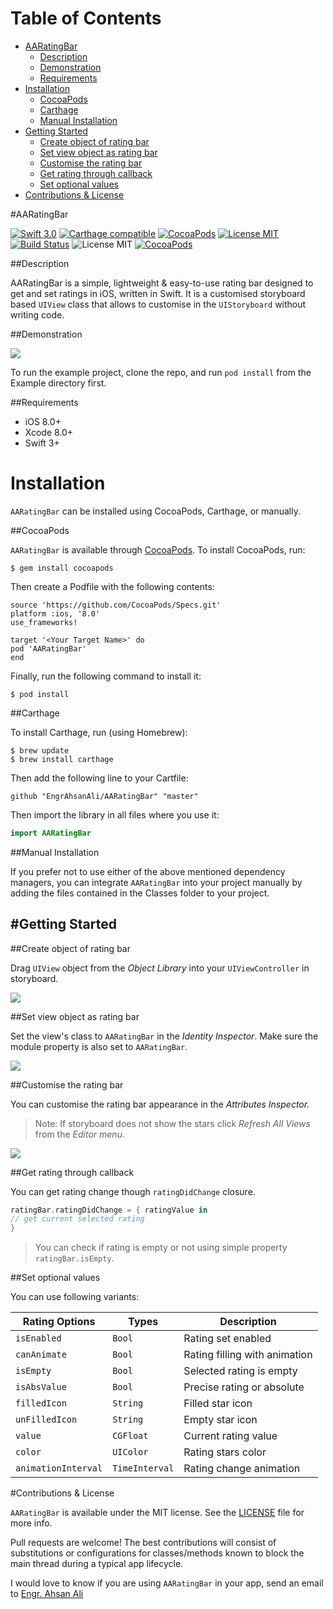 # Table of Contents

- [AARatingBar](#section-id-4)
  - [Description](#section-id-10)
  - [Demonstration](#section-id-16)
  - [Requirements](#section-id-26)
- [Installation](#section-id-32)
  - [CocoaPods](#section-id-37)
  - [Carthage](#section-id-63)
  - [Manual Installation](#section-id-82)
- [Getting Started](#section-id-87)
  - [Create object of rating bar](#section-id-90)
  - [Set view object as rating bar](#section-id-104)
  - [Customise the rating bar](#section-id-112)
  - [Get rating through callback](#section-id-132)
  - [Set optional values](#section-id-150)
- [Contributions & License](#section-id-156)


<div id='section-id-4'/>

#AARatingBar

[![Swift 3.0](https://img.shields.io/badge/Swift-3.0-orange.svg?style=flat)](https://developer.apple.com/swift/) [![Carthage compatible](https://img.shields.io/badge/Carthage-compatible-4BC51D.svg?style=flat)](https://github.com/Carthage/Carthage) [![CocoaPods](https://img.shields.io/cocoapods/v/AARatingBar.svg)](http://cocoadocs.org/docsets/AARatingBar) [![License MIT](https://img.shields.io/badge/License-MIT-blue.svg?style=flat)](https://github.com/Carthage/Carthage) [![Build Status](https://travis-ci.org/EngrAhsanAli/AARatingBar.svg?branch=master)](https://travis-ci.org/EngrAhsanAli/AARatingBar) 
![License MIT](https://img.shields.io/github/license/mashape/apistatus.svg) [![CocoaPods](https://img.shields.io/cocoapods/p/AARatingBar.svg)]()


<div id='section-id-10'/>

##Description


AARatingBar is a simple, lightweight & easy-to-use rating bar designed to get and set ratings in iOS, written in Swift. It is a customised storyboard based `UIView` class that allows to customise in the `UIStoryboard` without writing code.


<div id='section-id-16'/>

##Demonstration



![](https://github.com/EngrAhsanAli/AARatingBar/blob/master/Screenshots/demo.gif)


To run the example project, clone the repo, and run `pod install` from the Example directory first.


<div id='section-id-26'/>

##Requirements

- iOS 8.0+
- Xcode 8.0+
- Swift 3+

<div id='section-id-32'/>

# Installation

`AARatingBar` can be installed using CocoaPods, Carthage, or manually.


<div id='section-id-37'/>

##CocoaPods

`AARatingBar` is available through [CocoaPods](http://cocoapods.org). To install CocoaPods, run:

`$ gem install cocoapods`

Then create a Podfile with the following contents:

```
source 'https://github.com/CocoaPods/Specs.git'
platform :ios, '8.0'
use_frameworks!

target '<Your Target Name>' do
pod 'AARatingBar'
end

```

Finally, run the following command to install it:
```
$ pod install
```



<div id='section-id-63'/>

##Carthage

To install Carthage, run (using Homebrew):
```
$ brew update
$ brew install carthage
```
Then add the following line to your Cartfile:

```
github "EngrAhsanAli/AARatingBar" "master"
```

Then import the library in all files where you use it:
```swift
import AARatingBar
```


<div id='section-id-82'/>

##Manual Installation

If you prefer not to use either of the above mentioned dependency managers, you can integrate `AARatingBar` into your project manually by adding the files contained in the Classes folder to your project.


<div id='section-id-87'/>

#Getting Started
----------

<div id='section-id-90'/>

##Create object of rating bar

Drag `UIView` object from the *Object Library* into your `UIViewController` in storyboard.

![](https://github.com/EngrAhsanAli/AARatingBar/blob/master/Screenshots/Step1.png)

<div id='section-id-104'/>

##Set view object as rating bar

Set the view's class to `AARatingBar` in the *Identity Inspector*.
Make sure the module property is also set to  `AARatingBar`.

![](https://github.com/EngrAhsanAli/AARatingBar/blob/master/Screenshots/Step2.png)

<div id='section-id-112'/>

##Customise the rating bar

You can customise the rating bar appearance in the *Attributes Inspector.* 

> Note: If storyboard does not show the stars click *Refresh All Views* from the *Editor menu*.

![](https://github.com/EngrAhsanAli/AARatingBar/blob/master/Screenshots/Step3.png)

<div id='section-id-132'/>

##Get rating through callback

You can get rating change though `ratingDidChange` closure.

```swift
ratingBar.ratingDidChange = { ratingValue in
// get current selected rating
}
```

> You can check if rating is empty or not using simple property `ratingBar.isEmpty`.

<div id='section-id-150'/>

##Set optional values

You can use following variants: 

|  Rating Options		 |  Types		  | Description		    		 |
|------------------------|----------------|------------------------------|
| `isEnabled`            | `Bool`         | Rating set enabled           |
| `canAnimate`           | `Bool`         | Rating filling with animation|
| `isEmpty`              | `Bool`         | Selected rating is empty     |
| `isAbsValue`           | `Bool`         | Precise rating or absolute   |
| `filledIcon`           | `String`       | Filled star icon             |
| `unFilledIcon`         | `String`       | Empty star icon              |
| `value`                | `CGFloat`      | Current rating value         |
| `color`                | `UIColor`      | Rating stars color           |
| `animationInterval`    | `TimeInterval` | Rating change animation      |

<div id='section-id-156'/>

#Contributions & License

`AARatingBar` is available under the MIT license. See the [LICENSE](./LICENSE) file for more info.

Pull requests are welcome! The best contributions will consist of substitutions or configurations for classes/methods known to block the main thread during a typical app lifecycle.

I would love to know if you are using `AARatingBar` in your app, send an email to [Engr. Ahsan Ali](mailto:hafiz.m.ahsan.ali@gmail.com)

